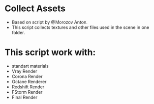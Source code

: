 # Collect Assets

- Based on script by @Morozov Anton.
- This script collects textures and other files used in the scene in one folder.

# This script work with:

- standart materials
- Vray Render
- Corona Render
- Octane Renderer
- Redshift Render
- FStorm Render
- Final Render
